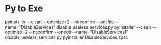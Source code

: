 # Py to Exe
pyinstaller --clean --optimize=2 --noconfirm --onefile --name="DisableServices" disable_useless_services.py
pyinstaller --clean --optimize=2 --noconfirm --onedir --name="DisableServices1" disable_useless_services.py
pyinstaller DisableServices.spec